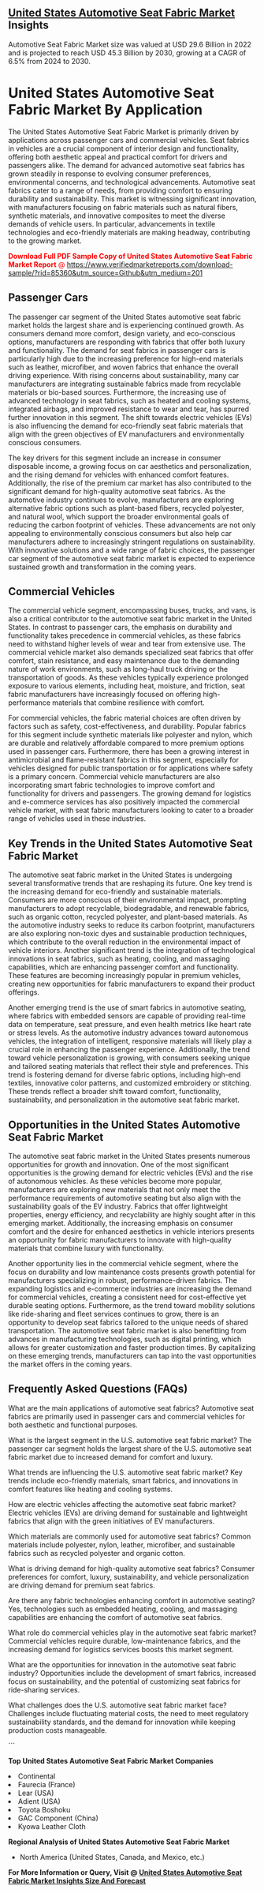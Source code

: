 <h2><a href="https://www.verifiedmarketreports.com/download-sample/?rid=85360&amp;utm_source=Github&amp;utm_medium=201" target="_blank">United States Automotive Seat Fabric Market</a> Insights</h2><p>Automotive Seat Fabric Market size was valued at USD 29.6 Billion in 2022 and is projected to reach USD 45.3 Billion by 2030, growing at a CAGR of 6.5% from 2024 to 2030.</p><p><h1>United States Automotive Seat Fabric Market By Application</h1><p>The United States Automotive Seat Fabric Market is primarily driven by applications across passenger cars and commercial vehicles. Seat fabrics in vehicles are a crucial component of interior design and functionality, offering both aesthetic appeal and practical comfort for drivers and passengers alike. The demand for advanced automotive seat fabrics has grown steadily in response to evolving consumer preferences, environmental concerns, and technological advancements. Automotive seat fabrics cater to a range of needs, from providing comfort to ensuring durability and sustainability. This market is witnessing significant innovation, with manufacturers focusing on fabric materials such as natural fibers, synthetic materials, and innovative composites to meet the diverse demands of vehicle users. In particular, advancements in textile technologies and eco-friendly materials are making headway, contributing to the growing market.<p><span class=""><span style="color: #ff0000;"><strong>Download Full PDF Sample Copy of United States Automotive Seat Fabric Market Report</strong> @ </span><a href="https://www.verifiedmarketreports.com/download-sample/?rid=85360&amp;utm_source=Github&amp;utm_medium=201" target="_blank">https://www.verifiedmarketreports.com/download-sample/?rid=85360&amp;utm_source=Github&amp;utm_medium=201</a></span></p></p><h2>Passenger Cars</h2><p>The passenger car segment of the United States automotive seat fabric market holds the largest share and is experiencing continued growth. As consumers demand more comfort, design variety, and eco-conscious options, manufacturers are responding with fabrics that offer both luxury and functionality. The demand for seat fabrics in passenger cars is particularly high due to the increasing preference for high-end materials such as leather, microfiber, and woven fabrics that enhance the overall driving experience. With rising concerns about sustainability, many car manufacturers are integrating sustainable fabrics made from recyclable materials or bio-based sources. Furthermore, the increasing use of advanced technology in seat fabrics, such as heated and cooling systems, integrated airbags, and improved resistance to wear and tear, has spurred further innovation in this segment. The shift towards electric vehicles (EVs) is also influencing the demand for eco-friendly seat fabric materials that align with the green objectives of EV manufacturers and environmentally conscious consumers. <p>The key drivers for this segment include an increase in consumer disposable income, a growing focus on car aesthetics and personalization, and the rising demand for vehicles with enhanced comfort features. Additionally, the rise of the premium car market has also contributed to the significant demand for high-quality automotive seat fabrics. As the automotive industry continues to evolve, manufacturers are exploring alternative fabric options such as plant-based fibers, recycled polyester, and natural wool, which support the broader environmental goals of reducing the carbon footprint of vehicles. These advancements are not only appealing to environmentally conscious consumers but also help car manufacturers adhere to increasingly stringent regulations on sustainability. With innovative solutions and a wide range of fabric choices, the passenger car segment of the automotive seat fabric market is expected to experience sustained growth and transformation in the coming years.</p><h2>Commercial Vehicles</h2><p>The commercial vehicle segment, encompassing buses, trucks, and vans, is also a critical contributor to the automotive seat fabric market in the United States. In contrast to passenger cars, the emphasis on durability and functionality takes precedence in commercial vehicles, as these fabrics need to withstand higher levels of wear and tear from extensive use. The commercial vehicle market also demands specialized seat fabrics that offer comfort, stain resistance, and easy maintenance due to the demanding nature of work environments, such as long-haul truck driving or the transportation of goods. As these vehicles typically experience prolonged exposure to various elements, including heat, moisture, and friction, seat fabric manufacturers have increasingly focused on offering high-performance materials that combine resilience with comfort.<p>For commercial vehicles, the fabric material choices are often driven by factors such as safety, cost-effectiveness, and durability. Popular fabrics for this segment include synthetic materials like polyester and nylon, which are durable and relatively affordable compared to more premium options used in passenger cars. Furthermore, there has been a growing interest in antimicrobial and flame-resistant fabrics in this segment, especially for vehicles designed for public transportation or for applications where safety is a primary concern. Commercial vehicle manufacturers are also incorporating smart fabric technologies to improve comfort and functionality for drivers and passengers. The growing demand for logistics and e-commerce services has also positively impacted the commercial vehicle market, with seat fabric manufacturers looking to cater to a broader range of vehicles used in these industries.</p><h2>Key Trends in the United States Automotive Seat Fabric Market</h2><p>The automotive seat fabric market in the United States is undergoing several transformative trends that are reshaping its future. One key trend is the increasing demand for eco-friendly and sustainable materials. Consumers are more conscious of their environmental impact, prompting manufacturers to adopt recyclable, biodegradable, and renewable fabrics, such as organic cotton, recycled polyester, and plant-based materials. As the automotive industry seeks to reduce its carbon footprint, manufacturers are also exploring non-toxic dyes and sustainable production techniques, which contribute to the overall reduction in the environmental impact of vehicle interiors. Another significant trend is the integration of technological innovations in seat fabrics, such as heating, cooling, and massaging capabilities, which are enhancing passenger comfort and functionality. These features are becoming increasingly popular in premium vehicles, creating new opportunities for fabric manufacturers to expand their product offerings.<p>Another emerging trend is the use of smart fabrics in automotive seating, where fabrics with embedded sensors are capable of providing real-time data on temperature, seat pressure, and even health metrics like heart rate or stress levels. As the automotive industry advances toward autonomous vehicles, the integration of intelligent, responsive materials will likely play a crucial role in enhancing the passenger experience. Additionally, the trend toward vehicle personalization is growing, with consumers seeking unique and tailored seating materials that reflect their style and preferences. This trend is fostering demand for diverse fabric options, including high-end textiles, innovative color patterns, and customized embroidery or stitching. These trends reflect a broader shift toward comfort, functionality, sustainability, and personalization in the automotive seat fabric market.</p><h2>Opportunities in the United States Automotive Seat Fabric Market</h2><p>The automotive seat fabric market in the United States presents numerous opportunities for growth and innovation. One of the most significant opportunities is the growing demand for electric vehicles (EVs) and the rise of autonomous vehicles. As these vehicles become more popular, manufacturers are exploring new materials that not only meet the performance requirements of automotive seating but also align with the sustainability goals of the EV industry. Fabrics that offer lightweight properties, energy efficiency, and recyclability are highly sought after in this emerging market. Additionally, the increasing emphasis on consumer comfort and the desire for enhanced aesthetics in vehicle interiors presents an opportunity for fabric manufacturers to innovate with high-quality materials that combine luxury with functionality.<p>Another opportunity lies in the commercial vehicle segment, where the focus on durability and low maintenance costs presents growth potential for manufacturers specializing in robust, performance-driven fabrics. The expanding logistics and e-commerce industries are increasing the demand for commercial vehicles, creating a consistent need for cost-effective yet durable seating options. Furthermore, as the trend toward mobility solutions like ride-sharing and fleet services continues to grow, there is an opportunity to develop seat fabrics tailored to the unique needs of shared transportation. The automotive seat fabric market is also benefitting from advances in manufacturing technologies, such as digital printing, which allows for greater customization and faster production times. By capitalizing on these emerging trends, manufacturers can tap into the vast opportunities the market offers in the coming years.</p><h2>Frequently Asked Questions (FAQs)</h2><p>What are the main applications of automotive seat fabrics? Automotive seat fabrics are primarily used in passenger cars and commercial vehicles for both aesthetic and functional purposes.</p><p>What is the largest segment in the U.S. automotive seat fabric market? The passenger car segment holds the largest share of the U.S. automotive seat fabric market due to increased demand for comfort and luxury.</p><p>What trends are influencing the U.S. automotive seat fabric market? Key trends include eco-friendly materials, smart fabrics, and innovations in comfort features like heating and cooling systems.</p><p>How are electric vehicles affecting the automotive seat fabric market? Electric vehicles (EVs) are driving demand for sustainable and lightweight fabrics that align with the green initiatives of EV manufacturers.</p><p>Which materials are commonly used for automotive seat fabrics? Common materials include polyester, nylon, leather, microfiber, and sustainable fabrics such as recycled polyester and organic cotton.</p><p>What is driving demand for high-quality automotive seat fabrics? Consumer preferences for comfort, luxury, sustainability, and vehicle personalization are driving demand for premium seat fabrics.</p><p>Are there any fabric technologies enhancing comfort in automotive seating? Yes, technologies such as embedded heating, cooling, and massaging capabilities are enhancing the comfort of automotive seat fabrics.</p><p>What role do commercial vehicles play in the automotive seat fabric market? Commercial vehicles require durable, low-maintenance fabrics, and the increasing demand for logistics services boosts this market segment.</p><p>What are the opportunities for innovation in the automotive seat fabric industry? Opportunities include the development of smart fabrics, increased focus on sustainability, and the potential of customizing seat fabrics for ride-sharing services.</p><p>What challenges does the U.S. automotive seat fabric market face? Challenges include fluctuating material costs, the need to meet regulatory sustainability standards, and the demand for innovation while keeping production costs manageable.</p>```</p><p><strong>Top United States Automotive Seat Fabric Market Companies</strong></p><div data-test-id=""><p><li>Continental</li><li> Faurecia (France)</li><li> Lear (USA)</li><li> Adient (USA)</li><li> Toyota Boshoku</li><li> GAC Component (China)</li><li> Kyowa Leather Cloth</li></p><div><strong>Regional Analysis of&nbsp;United States Automotive Seat Fabric Market</strong></div><ul><li dir="ltr"><p dir="ltr">North America&nbsp;(United States, Canada, and Mexico, etc.)</p></li></ul><p><strong>For More Information or Query, Visit @&nbsp;</strong><strong><a href="https://www.verifiedmarketreports.com/product/global-automotive-seat-fabric-market-growth-2019-2024/?utm_source=Github&amp;utm_medium=201" target="_blank">United States Automotive Seat Fabric Market Insights Size And Forecast</a></strong></p></div>
